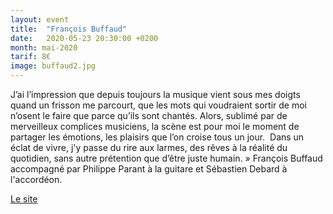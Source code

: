 ```yaml
---
layout: event
title:  "François Buffaud"
date:   2020-05-23 20:30:00 +0200
month: mai-2020
tarif: 8€
image: buffaud2.jpg
---
```


J’ai l’impression que depuis toujours la musique vient sous mes doigts quand un frisson me parcourt, que les mots qui voudraient sortir de moi n’osent le faire que parce qu’ils sont chantés. Alors, sublimé par de merveilleux complices musiciens, la scène est pour moi le moment de partager les émotions, les plaisirs que l’on croise tous un jour.  Dans un éclat de vivre, j'y passe du rire aux larmes, des rêves à la réalité du quotidien, sans autre prétention que d’être juste humain. » François Buffaud accompagné par Philippe Parant à la guitare et Sébastien Debard à l'accordéon.

[Le site](http://www.francoisbuffaud.fr/)
